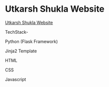 # Utkarsh Shukla Website
[Utkarsh Shukla Website](https://www.utkarshshukla.com/)

TechStack-

Python (Flask Framework)

Jinja2 Template

HTML

CSS

Javascript 

